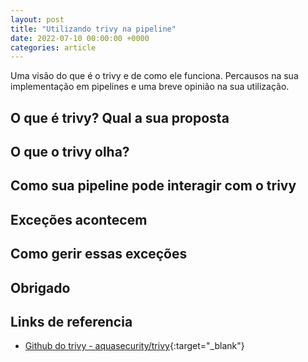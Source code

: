 ```yaml
---
layout: post
title: "Utilizando trivy na pipeline"
date: 2022-07-10 00:00:00 +0000
categories: article
---
```


Uma visão do que é o trivy e de como ele funciona.
Percausos na sua implementação em pipelines e uma breve opinião na sua utilização.

## O que é trivy? Qual a sua proposta

## O que o trivy olha?

## Como sua pipeline pode interagir com o trivy

## Exceções acontecem

## Como gerir essas exceções

## Obrigado

## Links de referencia

- [Github do trivy - aquasecurity/trivy](https://github.com/aquasecurity/trivy){:target="_blank"}
